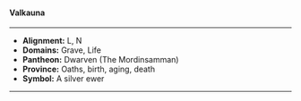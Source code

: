 #### Valkauna
___

- **Alignment:** L, N
- **Domains:** Grave, Life
- **Pantheon:** Dwarven (The Mordinsamman)
- **Province:** Oaths, birth, aging, death
- **Symbol:** A silver ewer
___
